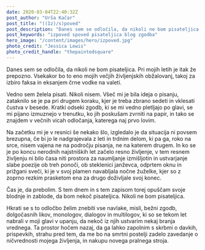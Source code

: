 ```yaml
---
date: 2020-03-04T22:40:32Z
post_author: "Urša Kačar"
post_title: "((Iz)/s)poved"
post_description: "Danes sem se odločila, da nikoli ne bom pisateljica. Pri mojih letih je itak že prepozno. "
post_keywords: "izpoved spoved pisateljica blog zgodba"
hero_image: "/content/images/hero/izpoved.jpg"
photo_credit: "Jessica Lewis"
photo_credit_handle: "thepaintedsquare"
---
```


Danes sem se odločila, da nikoli ne bom pisateljica. Pri mojih letih je itak že prepozno. Vsekakor bo to eno mojih večjih življenjskih obžalovanj, takoj za izbiro faksa in eksanjem črne vodke na valeti.

Vedno sem želela pisati. Nikoli nisem. Všeč mi je bila ideja o pisanju, zataknilo se je pa pri drugem koraku, kjer je treba zbrano sedeti in vklesati čustva v besede. Kratki odseki zgodb, ki se mi vedno pletljajo po glavi, se mi pijano izmuznejo v trenutku, ko jih poskušam zvrniti na papir, in tako se znajdem v večnih vicah odločanja, katerega naj prvo lovim.

Na začetku mi je v resnici še nekako šlo, izgledalo je da situacija ni povsem brezupna, če bi jo le nadgrajevala z leti in trdnim delom, ki pa ga, roko na srce, nisem vajena ne na področju pisanja, ne na katerem drugem. In ko se je po koncu nerodnih najstniških let začelo resno življenje, v tem resnem življenju ni bilo časa niti prostora za naumljanje izmišljotin in ustvarjanje slabe poezije ob treh ponoči, ob steklenici janževca, odprtem oknu in prižgani sveči, ki je v svoj plamen navabljala nočne žuželke, kjer so z zoprno rezkim prasketom ena za drugo doživljale svoj konec.

Čas je, da prebolim. S tem dnem in s tem zapisom torej opuščam svoje blodnje in zablode, da bom nekoč pisateljica. Nikoli ne bom pisateljica.

Hkrati se s to odločbo želim znebiti vse navlake, misli, bežni zgodb, dolgočasnih likov, monologov, dialogov in multilogov, ki so se tekom let nabrali v moji glavi v upanju, da nekoč iz njih ustvarim nekaj branja vrednega. Ta prostor hočem nazaj, da ga lahko zapolnim s skrbmi o davkih, prispevkih, strahu pred tem, da me bo na smrtni postelji zadelo zavedanje o ničvrednosti mojega življenja, in nakupu novega pralnega stroja.
